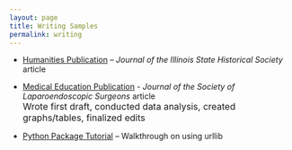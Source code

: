 ```yaml
---
layout: page
title: Writing Samples
permalink: writing
---
```




- [Humanities Publication](/assets/png/JISHSArticle.pdf) – 
*Journal of the Illinois State Historical Society* article


- [Medical Education Publication](assets/pdf/RoboticSurgeryArticle.pdf) -
*Journal of the Society of Laparoendoscopic Surgeons* article <br/> <font size="3">Wrote first draft, conducted data analysis, created graphs/tables, finalized edits</font>


- [Python Package Tutorial](https://medium.com/@sallyeheinzel/urllib-and-hamster-songs-e8e44534fa89) – Walkthrough on using urllib
